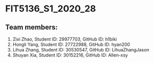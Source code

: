 # FIT5136_S1_2020_28

## Team members:
  1. Zixi Zhao, Student ID: 29977703, GitHub ID: h1biki
  2. Hongli Yang, Student ID: 27722988, GitHub ID: hyan200
  3. Lihua Zhang, Student ID: 30530547, GitHub ID: LihuaZhangJason
  4. Shuyan Xia, Student ID: 30152216, GitHub ID: Allen-xsy
